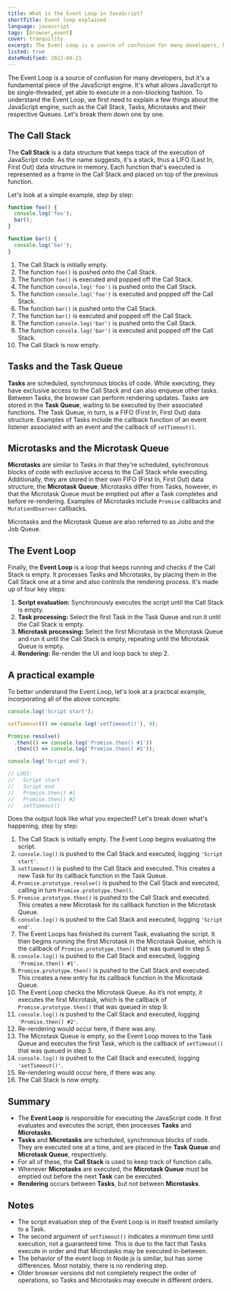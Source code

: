 ```yaml
---
title: What is the Event Loop in JavaScript?
shortTitle: Event loop explained
language: javascript
tags: [browser,event]
cover: tranquility
excerpt: The Event Loop is a source of confusion for many developers, but it's a fundamental piece of the JavaScript engine.
listed: true
dateModified: 2022-08-21
---
```


The Event Loop is a source of confusion for many developers, but it's a fundamental piece of the JavaScript engine. It's what allows JavaScript to be single-threaded, yet able to execute in a non-blocking fashion. To understand the Event Loop, we first need to explain a few things about the JavaScript engine, such as the Call Stack, Tasks, Microtasks and their respective Queues. Let's break them down one by one.

## The Call Stack

The **Call Stack** is a data structure that keeps track of the execution of JavaScript code. As the name suggests, it's a stack, thus a LIFO (Last In, First Out) data structure in memory. Each function that's executed is represented as a frame in the Call Stack and placed on top of the previous function.

Let's look at a simple example, step by step:

```js
function foo() {
  console.log('foo');
  bar();
}

function bar() {
  console.log('bar');
}
```

1. The Call Stack is initially empty.
2. The function `foo()` is pushed onto the Call Stack.
3. The function `foo()` is executed and popped off the Call Stack.
4. The function `console.log('foo')` is pushed onto the Call Stack.
5. The function `console.log('foo')` is executed and popped off the Call Stack.
6. The function `bar()` is pushed onto the Call Stack.
7. The function `bar()` is executed and popped off the Call Stack.
8. The function `console.log('bar')` is pushed onto the Call Stack.
9. The function `console.log('bar')` is executed and popped off the Call Stack.
10. The Call Stack is now empty.

## Tasks and the Task Queue

**Tasks** are scheduled, synchronous blocks of code. While executing, they have exclusive access to the Call Stack and can also enqueue other tasks. Between Tasks, the browser can perform rendering updates. Tasks are stored in the **Task Queue**, waiting to be executed by their associated functions. The Task Queue, in turn, is a FIFO (First In, First Out) data structure. Examples of Tasks include the callback function of an event listener associated with an event and the callback of `setTimeout()`.

## Microtasks and the Microtask Queue

**Microtasks** are similar to Tasks in that they're scheduled, synchronous blocks of code with exclusive access to the Call Stack while executing. Additionally, they are stored in their own FIFO (First In, First Out) data structure, the **Microtask Queue**. Microtasks differ from Tasks, however, in that the Microtask Queue must be emptied out after a Task completes and before re-rendering. Examples of Microtasks include `Promise` callbacks and `MutationObserver` callbacks.

Microtasks and the Microtask Queue are also referred to as Jobs and the Job Queue.

## The Event Loop

Finally, the **Event Loop** is a loop that keeps running and checks if the Call Stack is empty. It processes Tasks and Microtasks, by placing them in the Call Stack one at a time and also controls the rendering process. It's made up of four key steps:

1. **Script evaluation:** Synchronously executes the script until the Call Stack is empty.
2. **Task processing:** Select the first Task in the Task Queue and run it until the Call Stack is empty.
3. **Microtask processing:** Select the first Microtask in the Microtask Queue and run it until the Call Stack is empty, repeating until the Microtask Queue is empty.
4. **Rendering:** Re-render the UI and loop back to step 2.

## A practical example

To better understand the Event Loop, let's look at a practical example, incorporating all of the above concepts:

```js
console.log('Script start');

setTimeout(() => console.log('setTimeout()'), 0);

Promise.resolve()
  .then(() => console.log('Promise.then() #1'))
  .then(() => console.log('Promise.then() #2'));

console.log('Script end');

// LOGS:
//   Script start
//   Script end
//   Promise.then() #1
//   Promise.then() #2
//   setTimeout()
```

Does the output look like what you expected? Let's break down what's happening, step by step:

1. The Call Stack is initially empty. The Event Loop begins evaluating the script.
2. `console.log()` is pushed to the Call Stack and executed, logging `'Script start'`.
3. `setTimeout()` is pushed to the Call Stack and executed. This creates a new Task for its callback function in the Task Queue.
4. `Promise.prototype.resolve()` is pushed to the Call Stack and executed, calling in turn `Promise.prototype.then()`.
5. `Promise.prototype.then()` is pushed to the Call Stack and executed. This creates a new Microtask for its callback function in the Microtask Queue.
6. `console.log()` is pushed to the Call Stack and executed, logging `'Script end'`.
7. The Event Loops has finished its current Task, evaluating the script. It then begins running the first Microtask in the Microtask Queue, which is the callback of `Promise.prototype.then()` that was queued in step 5.
8. `console.log()` is pushed to the Call Stack and executed, logging `'Promise.then() #1'`.
9. `Promise.prototype.then()` is pushed to the Call Stack and executed. This creates a new entry for its callback function in the Microtask Queue.
10. The Event Loop checks the Microtask Queue. As it’s not empty, it executes the first Microtask, which is the callback of `Promise.prototype.then()` that was queued in step 9.
11. `console.log()` is pushed to the Call Stack and executed, logging `'Promise.then() #2'`.
12. Re-rendering would occur here, if there was any.
13. The Microtask Queue is empty, so the Event Loop moves to the Task Queue and executes the first Task, which is the callback of `setTimeout()` that was queued in step 3.
14. `console.log()` is pushed to the Call Stack and executed, logging `'setTimeout()'`.
15. Re-rendering would occur here, if there was any.
16. The Call Stack is now empty.

## Summary

- The **Event Loop** is responsible for executing the JavaScript code. It first evaluates and executes the script, then processes **Tasks** and **Microtasks**.
- **Tasks** and **Microtasks** are scheduled, synchronous blocks of code. They are executed one at a time, and are placed in the **Task Queue** and **Microtask Queue**, respectively.
- For all of these, the **Call Stack** is used to keep track of function calls.
- Whenever **Microtasks** are executed, the **Microtask Queue** must be emptied out before the next **Task** can be executed.
- **Rendering** occurs between **Tasks**, but not between **Microtasks**.

## Notes

- The script evaluation step of the Event Loop is in itself treated similarly to a Task.
- The second argument of `setTimeout()` indicates a minimum time until execution, not a guaranteed time. This is due to the fact that Tasks execute in order and that Microtasks may be executed in-between.
- The behavior of the event loop in Node.js is similar, but has some differences. Most notably, there is no rendering step.
- Older browser versions did not completely respect the order of operations, so Tasks and Microtasks may execute in different orders.
